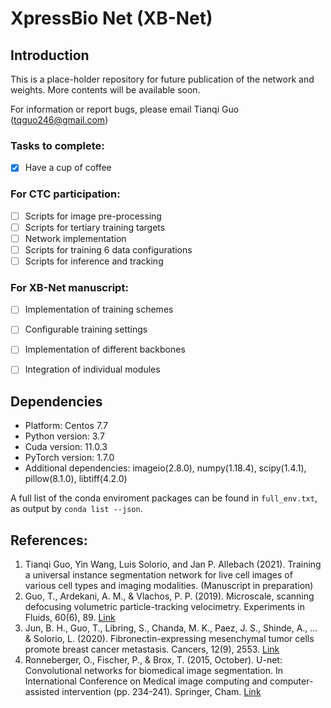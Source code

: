 # XpressBio Net (XB-Net)

## Introduction
This is a place-holder repository for future publication of the network and weights.
More contents will be available soon.

For information or report bugs, please email Tianqi Guo (tqguo246@gmail.com)

### Tasks to complete:
- [x] Have a cup of coffee

### For CTC participation: 
- [ ] Scripts for image pre-processing
- [ ] Scripts for tertiary training targets
- [ ] Network implementation 
- [ ] Scripts for training 6 data configurations
- [ ] Scripts for inference and tracking

### For XB-Net manuscript: 
- [ ] Implementation of training schemes
- [ ] Configurable training settings
- [ ] Implementation of different backbones
- [ ] Integration of individual modules


## Dependencies
- Platform: Centos 7.7
- Python version: 3.7
- Cuda version: 11.0.3
- PyTorch version: 1.7.0
- Additional dependencies: imageio(2.8.0), numpy(1.18.4), scipy(1.4.1), pillow(8.1.0), libtiff(4.2.0)

A full list of the conda enviroment packages can be found in `full_env.txt`, as output by `conda list --json`.

## References:
1. Tianqi Guo, Yin Wang, Luis Solorio, and Jan P. Allebach (2021). Training a universal instance segmentation network for live cell images of various cell types and imaging modalities. (Manuscript in preparation)
2. Guo, T., Ardekani, A. M., & Vlachos, P. P. (2019). Microscale, scanning defocusing volumetric particle-tracking velocimetry. Experiments in Fluids, 60(6), 89. [Link](https://link.springer.com/article/10.1007/s00348-019-2731-4)
3. Jun, B. H., Guo, T., Libring, S., Chanda, M. K., Paez, J. S., Shinde, A., ... & Solorio, L. (2020). Fibronectin-expressing mesenchymal tumor cells promote breast cancer metastasis. Cancers, 12(9), 2553. [Link](https://doi.org/10.3390/cancers12092553)
4. Ronneberger, O., Fischer, P., & Brox, T. (2015, October). U-net: Convolutional networks for biomedical image segmentation. In International Conference on Medical image computing and computer-assisted intervention (pp. 234-241). Springer, Cham. [Link](https://arxiv.org/abs/1505.04597)
